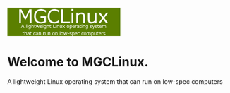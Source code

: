 ![MGCLinuxLogo](https://raw.githubusercontent.com/magic0824/mgclinuxos/main/docs/images/mgclinux.png "MGCLinux")

# Welcome to MGCLinux.
A lightweight Linux operating system that can run on low-spec computers
